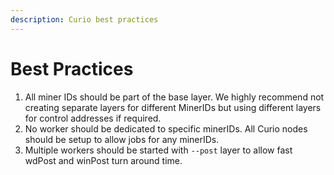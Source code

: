 ```yaml
---
description: Curio best practices
---
```


# Best Practices

1. All miner IDs should be part of the base layer. We highly recommend not creating separate layers for different MinerIDs but using different layers for control addresses if required.
2. No worker should be dedicated to specific minerIDs. All Curio nodes should be setup to allow jobs for any minerIDs.
3. Multiple workers should be started with `--post` layer to allow fast wdPost and winPost turn around time.&#x20;
